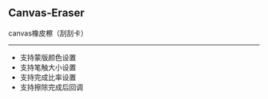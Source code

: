 ## Canvas-Eraser

canvas橡皮檫（刮刮卡）

------------------------------------------------

* 支持蒙版颜色设置
* 支持笔触大小设置
* 支持完成比率设置
* 支持擦除完成后回调





